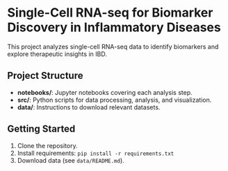 # Single-Cell RNA-seq for Biomarker Discovery in Inflammatory Diseases
This project analyzes single-cell RNA-seq data to identify biomarkers and explore therapeutic insights in IBD.

## Project Structure
- **notebooks/**: Jupyter notebooks covering each analysis step.
- **src/**: Python scripts for data processing, analysis, and visualization.
- **data/**: Instructions to download relevant datasets.

## Getting Started
1. Clone the repository.
2. Install requirements: `pip install -r requirements.txt`
3. Download data (see `data/README.md`).
